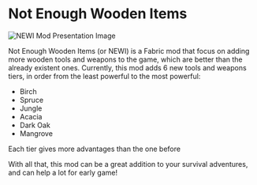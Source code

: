 # Not Enough Wooden Items
![NEWI Mod Presentation Image](https://github.com/M336G/NotEnoughWoodenItems/assets/75208577/13493a18-f75d-44fb-9408-42f05537bd8f)

Not Enough Wooden Items (or NEWI) is a Fabric mod that focus on adding more wooden tools and weapons to the game, which are better than the already existent ones. Currently, this mod adds 6 new tools and weapons tiers, in order from the least powerful to the most powerful:
- Birch
- Spruce
- Jungle
- Acacia
- Dark Oak
- Mangrove

Each tier gives more advantages than the one before

With all that, this mod can be a great addition to your survival adventures, and can help a lot for early game!
